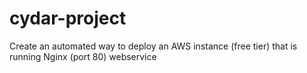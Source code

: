 # cydar-project
Create an automated way to deploy an AWS instance (free tier) that is running Nginx (port 80) webservice
